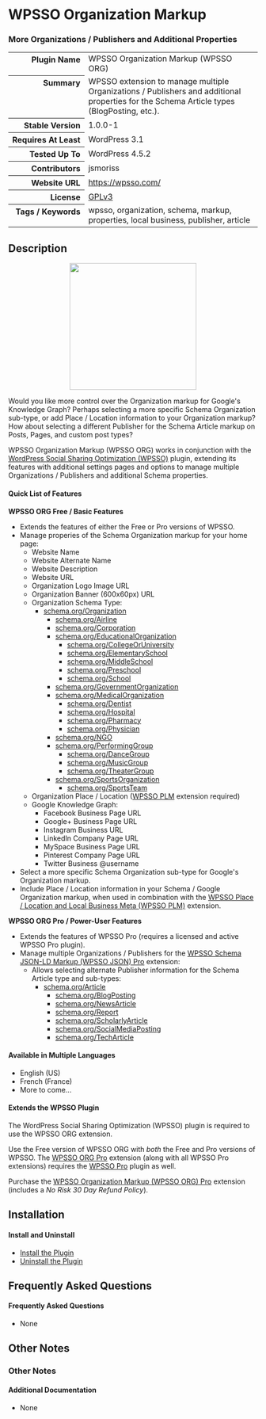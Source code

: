 <h1>WPSSO Organization Markup</h1><h3>More Organizations / Publishers and Additional Properties</h3>

<table>
<tr><th align="right" valign="top" nowrap>Plugin Name</th><td>WPSSO Organization Markup (WPSSO ORG)</td></tr>
<tr><th align="right" valign="top" nowrap>Summary</th><td>WPSSO extension to manage multiple Organizations / Publishers and additional properties for the Schema Article types (BlogPosting, etc.).</td></tr>
<tr><th align="right" valign="top" nowrap>Stable Version</th><td>1.0.0-1</td></tr>
<tr><th align="right" valign="top" nowrap>Requires At Least</th><td>WordPress 3.1</td></tr>
<tr><th align="right" valign="top" nowrap>Tested Up To</th><td>WordPress 4.5.2</td></tr>
<tr><th align="right" valign="top" nowrap>Contributors</th><td>jsmoriss</td></tr>
<tr><th align="right" valign="top" nowrap>Website URL</th><td><a href="https://wpsso.com/">https://wpsso.com/</a></td></tr>
<tr><th align="right" valign="top" nowrap>License</th><td><a href="http://www.gnu.org/licenses/gpl.txt">GPLv3</a></td></tr>
<tr><th align="right" valign="top" nowrap>Tags / Keywords</th><td>wpsso, organization, schema, markup, properties, local business, publisher, article</td></tr>
</table>

<h2>Description</h2>

<p align="center"><img src="https://surniaulula.github.io/wpsso-organization/assets/icon-256x256.png" width="256" height="256" /></p><p>Would you like more control over the Organization markup for Google's Knowledge Graph? Perhaps selecting a more specific Schema Organization sub-type, or add Place / Location information to your Organization markup? How about selecting a different Publisher for the Schema Article markup on Posts, Pages, and custom post types?</p>

<p>WPSSO Organization Markup (WPSSO ORG) works in conjunction with the <a href="https://wordpress.org/plugins/wpsso/">WordPress Social Sharing Optimization (WPSSO)</a> plugin, extending its features with additional settings pages and options to manage multiple Organizations / Publishers and additional Schema properties.</p>

<h4>Quick List of Features</h4>

<p><strong>WPSSO ORG Free / Basic Features</strong></p>

<ul>
<li>Extends the features of either the Free or Pro versions of WPSSO.</li>
<li>Manage properies of the Schema Organization markup for your home page:

<ul>
<li>Website Name</li>
<li>Website Alternate Name</li>
<li>Website Description</li>
<li>Website URL</li>
<li>Organization Logo Image URL</li>
<li>Organization Banner (600x60px) URL</li>
<li>Organization Schema Type:

<ul>
<li><a href="http://schema.org/Organization">schema.org/Organization</a>

<ul>
<li><a href="http://schema.org/Airline">schema.org/Airline</a></li>
<li><a href="http://schema.org/Corporation">schema.org/Corporation</a></li>
<li><a href="http://schema.org/EducationalOrganization">schema.org/EducationalOrganization</a>

<ul>
<li><a href="http://schema.org/CollegeOrUniversity">schema.org/CollegeOrUniversity</a></li>
<li><a href="http://schema.org/ElementarySchool">schema.org/ElementarySchool</a></li>
<li><a href="http://schema.org/MiddleSchool">schema.org/MiddleSchool</a></li>
<li><a href="http://schema.org/Preschool">schema.org/Preschool</a></li>
<li><a href="http://schema.org/School">schema.org/School</a></li>
</ul></li>
<li><a href="http://schema.org/GovernmentOrganization">schema.org/GovernmentOrganization</a></li>
<li><a href="http://schema.org/MedicalOrganization">schema.org/MedicalOrganization</a>

<ul>
<li><a href="http://schema.org/Dentist">schema.org/Dentist</a></li>
<li><a href="http://schema.org/Hospital">schema.org/Hospital</a></li>
<li><a href="http://schema.org/Pharmacy">schema.org/Pharmacy</a></li>
<li><a href="http://schema.org/Physician">schema.org/Physician</a></li>
</ul></li>
<li><a href="http://schema.org/NGO">schema.org/NGO</a></li>
<li><a href="http://schema.org/PerformingGroup">schema.org/PerformingGroup</a>

<ul>
<li><a href="http://schema.org/DanceGroup">schema.org/DanceGroup</a></li>
<li><a href="http://schema.org/MusicGroup">schema.org/MusicGroup</a></li>
<li><a href="http://schema.org/TheaterGroup">schema.org/TheaterGroup</a></li>
</ul></li>
<li><a href="http://schema.org/SportsOrganization">schema.org/SportsOrganization</a>

<ul>
<li><a href="http://schema.org/SportsTeam">schema.org/SportsTeam</a></li>
</ul></li>
</ul></li>
</ul></li>
<li>Organization Place / Location (<a href="https://wpsso.com/extend/plugins/wpsso-plm/">WPSSO PLM</a> extension required) </li>
<li>Google Knowledge Graph:

<ul>
<li>Facebook Business Page URL</li>
<li>Google+ Business Page URL</li>
<li>Instagram Business URL</li>
<li>LinkedIn Company Page URL</li>
<li>MySpace Business Page URL</li>
<li>Pinterest Company Page URL</li>
<li>Twitter Business @username</li>
</ul></li>
</ul></li>
<li>Select a more specific Schema Organization sub-type for Google's Organization markup.</li>
<li>Include Place / Location information in your Schema / Google Organization markup, when used in combination with the <a href="https://wordpress.org/plugins/wpsso-plm/">WPSSO Place / Location and Local Business Meta (WPSSO PLM)</a> extension.</li>
</ul>

<p><strong>WPSSO ORG Pro / Power-User Features</strong></p>

<ul>
<li>Extends the features of WPSSO Pro (requires a licensed and active WPSSO Pro plugin).</li>
<li>Manage multiple Organizations / Publishers for the <a href="http://wpsso.com/extend/plugins/wpsso-schema-json-ld/">WPSSO Schema JSON-LD Markup (WPSSO JSON) Pro</a> extension:

<ul>
<li>Allows selecting alternate Publisher information for the Schema Article type and sub-types:

<ul>
<li><a href="http://schema.org/Article">schema.org/Article</a>

<ul>
<li><a href="http://schema.org/BlogPosting">schema.org/BlogPosting</a></li>
<li><a href="http://schema.org/NewsArticle">schema.org/NewsArticle</a></li>
<li><a href="http://schema.org/Report">schema.org/Report</a></li>
<li><a href="http://schema.org/ScholarlyArticle">schema.org/ScholarlyArticle</a></li>
<li><a href="http://schema.org/SocialMediaPosting">schema.org/SocialMediaPosting</a></li>
<li><a href="http://schema.org/TechArticle">schema.org/TechArticle</a></li>
</ul></li>
</ul></li>
</ul></li>
</ul>

<h4>Available in Multiple Languages</h4>

<ul>
<li>English (US)</li>
<li>French (France)</li>
<li>More to come...</li>
</ul>

<h4>Extends the WPSSO Plugin</h4>

<p>The WordPress Social Sharing Optimization (WPSSO) plugin is required to use the WPSSO ORG extension.</p>

<p>Use the Free version of WPSSO ORG with <em>both</em> the Free and Pro versions of WPSSO. The <a href="http://wpsso.com/extend/plugins/wpsso-organization/">WPSSO ORG Pro</a> extension (along with all WPSSO Pro extensions) requires the <a href="http://wpsso.com/extend/plugins/wpsso/">WPSSO Pro</a> plugin as well.</p>

<p>Purchase the <a href="http://wpsso.com/extend/plugins/wpsso-organization/">WPSSO Organization Markup (WPSSO ORG) Pro</a> extension (includes a <em>No Risk 30 Day Refund Policy</em>).</p>


<h2>Installation</h2>

<h4>Install and Uninstall</h4>

<ul>
<li><a href="http://wpsso.com/codex/plugins/wpsso-organization/installation/install-the-plugin/">Install the Plugin</a></li>
<li><a href="http://wpsso.com/codex/plugins/wpsso-organization/installation/uninstall-the-plugin/">Uninstall the Plugin</a></li>
</ul>


<h2>Frequently Asked Questions</h2>

<h4>Frequently Asked Questions</h4>

<ul>
<li>None</li>
</ul>


<h2>Other Notes</h2>

<h3>Other Notes</h3>
<h4>Additional Documentation</h4>

<ul>
<li>None</li>
</ul>

